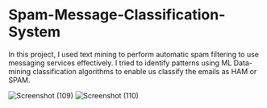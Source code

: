 # Spam-Message-Classification-System
In this project, I used text mining to perform automatic spam filtering to use messaging services effectively. I tried to identify patterns using ML Data-mining classification algorithms to enable us classify the emails as HAM or SPAM.


![Screenshot (109)](https://user-images.githubusercontent.com/63710339/182142901-3f8d2195-6def-4ec4-84b7-782f2298a78f.png)
![Screenshot (110)](https://user-images.githubusercontent.com/63710339/182142909-7f4e7be8-7130-4535-9231-5278000ed2b8.png)
